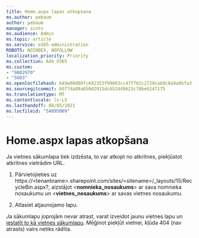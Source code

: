 ```yaml
---
title: Home.aspx lapas atkopšana
ms.author: pebaum
author: pebaum
manager: scotv
ms.audience: Admin
ms.topic: article
ms.service: o365-administration
ROBOTS: NOINDEX, NOFOLLOW
localization_priority: Priority
ms.collection: Adm_O365
ms.custom:
- "9002970"
- "5683"
ms.openlocfilehash: b49e00d00fc692353f99803cc47ff02c2729cab9c8a9a9bfa3ff4674d785bda5
ms.sourcegitcommit: b5f7da89a650d2915dc652449623c78be6247175
ms.translationtype: MT
ms.contentlocale: lv-LV
ms.lasthandoff: 08/05/2021
ms.locfileid: "54095009"
---
```

# <a name="recover-the-homeaspx-page"></a>Home.aspx lapas atkopšana

Ja vietnes sākumlapa tiek izdzēsta, to var atkopt no atkritnes, piekļūstot atkritnes vietrādim URL.

1. Pārvietojieties uz https://\<tenantname>.sharepoint.com/sites/\<sitename>/_layouts/15/RecycleBin.aspx?, aizstājot <**nomnieka_nosaukums**> ar sava nomnieka nosaukumu un <**vietnes_nosaukums**> ar savas vietnes nosaukumu.

2. Atlasiet atjaunojamo lapu.

Ja sākumlapu joprojām nevar atrast, varat izveidot jaunu vietnes lapu un [iestatīt to kā vietnes sākumlapu](https://support.microsoft.com/en-gb/office/use-a-different-page-for-your-sharepoint-site-home-page-35a5022c-f84a-455d-985e-c691ab5dfa17?ui=en-us&rs=en-gb&ad=gb). Mēģinot piekļūt vietnei, kļūda 404 (nav atrasts) vairs netiks rādīta.

